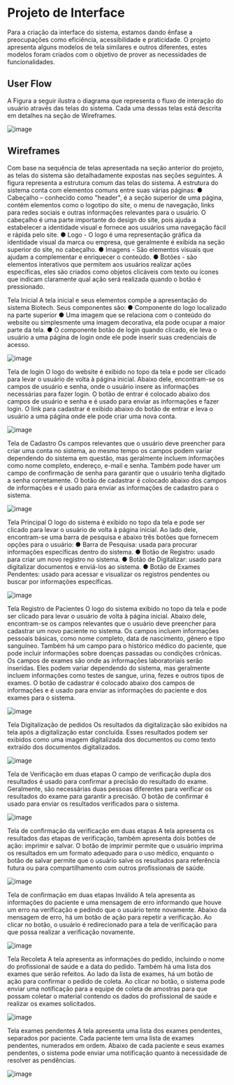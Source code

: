 
# Projeto de Interface


Para a criação da interface do sistema, estamos dando ênfase a preocupações como eficiência, acessibilidade e praticidade. O projeto apresenta alguns modelos de tela similares e outros diferentes, estes modelos foram criados com o objetivo de prover as necessidades de funcionalidades.

## User Flow

A Figura a seguir ilustra o diagrama que representa o fluxo de interação do usuário através das telas do sistema. Cada uma dessas telas está descrita em detalhes na seção de Wireframes.

![image](https://user-images.githubusercontent.com/129342613/233806133-4c7f0761-b7a0-4e82-b4e1-aa7f141a8211.png)



## Wireframes

Com base na sequência de telas apresentada na seção anterior do projeto, as telas do sistema são detalhadamente expostas nas seções seguintes. A figura representa a estrutura comum das telas do sistema.
A estrutura do sistema conta com elementos comuns entre suas várias páginas:
● Cabeçalho – conhecido como "header", é a seção superior de uma página, contém elementos como o logotipo do site, o menu de navegação, links para redes sociais e outras informações relevantes para o usuário. O cabeçalho é uma parte importante do design do site, pois ajuda a estabelecer a identidade visual e fornece aos usuários uma navegação fácil e rápida pelo site.
● Logo - O logo é uma representação gráfica da identidade visual da marca ou empresa, que geralmente é exibida na seção superior do site, no cabeçalho.
● Imagens - São elementos visuais que ajudam a complementar e enriquecer o conteúdo.
● Botões - são elementos interativos que permitem aos usuários realizar ações específicas, eles são criados como objetos clicáveis com texto ou ícones que indicam claramente qual ação será realizada quando o botão é pressionado.






















Tela Inicial
A tela inicial e seus elementos compõe a apresentação do sistema Biotech. Seus componentes são:
● Componente do logo localizado na parte superior
● Uma imagem que se relaciona com o conteúdo do website ou simplesmente uma imagem decorativa, ela pode ocupar a maior parte da tela.
● O componente botão de login quando clicado, ele leva o usuário a uma página de login onde ele pode inserir suas credenciais de acesso.

![image](https://user-images.githubusercontent.com/129342613/233806202-76b70343-1fe0-4a9f-9aff-ad904d59e11e.png)


 












Tela de login
O logo do website é exibido no topo da tela e pode ser clicado para levar o usuário de volta à página inicial. Abaixo dele, encontram-se os campos de usuário e senha, onde o usuário insere as informações necessárias para fazer login.
O botão de entrar é colocado abaixo dos campos de usuário e senha e é usado para enviar as informações e fazer login. O link para cadastrar é exibido abaixo do botão de entrar e leva o usuário a uma página onde ele pode criar uma nova conta.

 ![image](https://user-images.githubusercontent.com/129342613/233806205-b1affa95-cdb0-4278-bce1-d75c0b7b59c1.png)
















Tela de Cadastro
Os campos relevantes que o usuário deve preencher para criar uma conta no sistema, ao mesmo tempo os campos podem variar dependendo do sistema em questão, mas geralmente incluem informações como nome completo, endereço, e-mail e senha. Também pode haver um campo de confirmação de senha para garantir que o usuário tenha digitado a senha corretamente.
O botão de cadastrar é colocado abaixo dos campos de informações e é usado para enviar as informações de cadastro para o sistema.

 
![image](https://user-images.githubusercontent.com/129342613/233806218-06fcc5e1-ec3a-4920-b8a7-60439eba8f19.png)














Tela Principal
O logo do sistema é exibido no topo da tela e pode ser clicado para levar o usuário de volta à página inicial. Ao lado dele, encontram-se uma barra de pesquisa e abaixo três botões que fornecem opções para o usuário:
● Barra de Pesquisa: usada para procurar informações específicas dentro do sistema.
● Botão de Registro: usado para criar um novo registro no sistema.
● Botão de Digitalizar: usado para digitalizar documentos e enviá-los ao sistema.
● Botão de Exames Pendentes: usado para acessar e visualizar os registros pendentes ou buscar por informações específicas.

 
![image](https://user-images.githubusercontent.com/129342613/233806226-a682492c-b4bd-4cff-929f-319e81b2407d.png)













Tela Registro de Pacientes
O logo do sistema exibido no topo da tela e pode ser clicado para levar o usuário de volta à página inicial. Abaixo dele, encontram-se os campos relevantes que o usuário deve preencher para cadastrar um novo paciente no sistema.
Os campos incluem informações pessoais básicas, como nome completo, data de nascimento, gênero e tipo sanguíneo. Também há um campo para o histórico médico do paciente, que pode incluir informações sobre doenças passadas ou condições crônicas.
Os campos de exames são onde as informações laboratoriais serão inseridas. Eles podem variar dependendo do sistema, mas geralmente incluem informações como testes de sangue, urina, fezes e outros tipos de exames.
O botão de cadastrar é colocado abaixo dos campos de informações e é usado para enviar as informações do paciente e dos exames para o sistema. 


 ![image](https://user-images.githubusercontent.com/129342613/233806233-96f1f183-17fd-49e2-a46c-9a7aaa25b8d0.png)













Tela Digitalização de pedidos
Os resultados da digitalização são exibidos na tela após a digitalização estar concluída. Esses resultados podem ser exibidos como uma imagem digitalizada dos documentos ou como texto extraído dos documentos digitalizados.

 

![image](https://user-images.githubusercontent.com/129342613/233806240-59c4f685-a48f-415a-a5d2-b66cd0a44cb1.png)
















Tela de Verificação em duas etapas
O campo de verificação dupla dos resultados é usado para confirmar a precisão do resultado do exame. Geralmente, são necessárias duas pessoas diferentes para verificar os resultados do exame para garantir a precisão. O botão de confirmar é usado para enviar os resultados verificados para o sistema.

 


![image](https://user-images.githubusercontent.com/129342613/233806248-4d1d3697-20e9-475e-af27-c0631ef00b8d.png)

















Tela de confirmação da verificação em duas etapas
A tela apresenta os resultados das etapas de verificação, também apresenta dois botões de ação: imprimir e salvar. O botão de imprimir permite que o usuário imprima os resultados em um formato adequado para o uso médico, enquanto o botão de salvar permite que o usuário salve os resultados para referência futura ou para compartilhamento com outros profissionais de saúde.

 

![image](https://user-images.githubusercontent.com/129342613/233806256-1106e8e0-4798-4d41-9d0a-7364a44692ad.png)

















Tela de confirmação em duas etapas Inválido
A tela apresenta as informações do paciente e uma mensagem de erro informando que houve um erro na verificação e pedindo que o usuário tente novamente.
Abaixo da mensagem de erro, há um botão de ação para repetir a verificação. Ao clicar no botão, o usuário é redirecionado para a tela de verificação para que possa realizar a verificação novamente.

 


![image](https://user-images.githubusercontent.com/129342613/233806264-081a6cdf-0fdf-41e4-9c83-0e62231c315a.png)
















Tela Recoleta 
A tela apresenta as informações do pedido, incluindo o nome do profissional de saúde e a data do pedido. Também há uma lista dos exames que serão refeitos.
Ao lado da lista de exames, há um botão de ação para confirmar o pedido de coleta. Ao clicar no botão, o sistema pode enviar uma notificação para a equipe de coleta de amostras para que possam coletar o material contendo os dados do profissional de saúde e realizar os exames solicitados.

 ![image](https://user-images.githubusercontent.com/129342613/233806269-e4b06d61-8efd-4d1c-a4a1-c69db3a1af8c.png)



















Tela exames pendentes
A tela apresenta uma lista dos exames pendentes, separados por paciente. Cada paciente tem uma lista de exames pendentes, numerados em ordem.
Abaixo de cada paciente e seus exames pendentes, o sistema pode enviar uma notificação quanto à necessidade de resolver as pendências.

 ![image](https://user-images.githubusercontent.com/129342613/233806275-e84e53e4-5623-463d-ab93-255e0cc87744.png)




